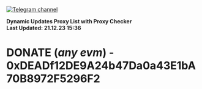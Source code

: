 [![Telegram channel](https://img.shields.io/endpoint?url=https://runkit.io/damiankrawczyk/telegram-badge/branches/master?url=https://t.me/n4z4v0d)](https://t.me/n4z4v0d) 

**Dynamic Updates Proxy List with Proxy Checker**  
**Last Updated: 21.12.23 15:36**

# DONATE (_any evm_) - 0xDEADf12DE9A24b47Da0a43E1bA70B8972F5296F2
